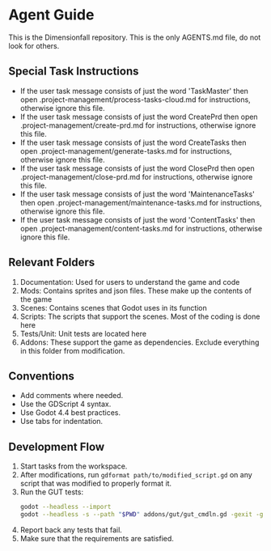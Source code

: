 # Agent Guide

This is the Dimensionfall repository.
This is the only AGENTS.md file, do not look for others.

## Special Task Instructions
- If the user task message consists of just the word 'TaskMaster' then open .project-management/process-tasks-cloud.md for instructions, otherwise ignore this file.
- If the user task message consists of just the word CreatePrd then open .project-management/create-prd.md for instructions, otherwise ignore this file.
- If the user task message consists of just the word CreateTasks then open .project-management/generate-tasks.md for instructions, otherwise ignore this file.
- If the user task message consists of just the word ClosePrd then open .project-management/close-prd.md for instructions, otherwise ignore this file.
- If the user task message consists of just the word 'MaintenanceTasks' then open .project-management/maintenance-tasks.md for instructions, otherwise ignore this file.
- If the user task message consists of just the word 'ContentTasks' then open .project-management/content-tasks.md for instructions, otherwise ignore this file.

## Relevant Folders
1. Documentation: Used for users to understand the game and code
2. Mods: Contains sprites and json files. These make up the contents of the game
3. Scenes: Contains scenes that Godot uses in its function
4. Scripts: The scripts that support the scenes. Most of the coding is done here
5. Tests/Unit: Unit tests are located here
6. Addons: These support the game as dependencies. Exclude everything in this folder from modification.

## Conventions
-  Add comments where needed.
-  Use the GDScript 4 syntax.
-  Use Godot 4.4 best practices.
-  Use tabs for indentation.

## Development Flow
1. Start tasks from the workspace.
2. After modifications, run `gdformat path/to/modified_script.gd` on any script that was modified to properly format it.
3. Run the GUT tests:
   ```bash
   godot --headless --import
   godot --headless -s --path "$PWD" addons/gut/gut_cmdln.gd -gexit -gdir=res://Tests/Unit
   ```
4. Report back any tests that fail.
5. Make sure that the requirements are satisfied.
